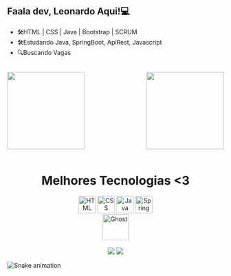 ## Faala dev, Leonardo Aqui!💻
- 🛠HTML | CSS | Java | Bootstrap | SCRUM 
- 🛠Estudando Java, SpringBoot, ApiRest, Javascript
- 🔍Buscando Vagas
<br>
<div>
  <img height="180em" src="https://github-readme-stats.vercel.app/api?username=leozin-del&show_icons=true&theme=great-gatsby&include_all_commits=true&count_private=true"/>
  <img align="right" height="180em" src="https://github-readme-stats.vercel.app/api/top-langs/?username=leozin-del&layout=compact&langs_count=16&theme=great-gatsby"/>
</div>
<br>

<div align="center">
   <h1 align="center">Melhores Tecnologias <3</h1>
	<img width="40" src="https://user-images.githubusercontent.com/25181517/192158954-f88b5814-d510-4564-b285-dff7d6400dad.png" alt="HTML" title="HTML"/>
	<img width="40" src="https://user-images.githubusercontent.com/25181517/183898674-75a4a1b1-f960-4ea9-abcb-637170a00a75.png" alt="CSS" title="CSS"/>
	<img width="40" src="https://user-images.githubusercontent.com/25181517/117201156-9a724800-adec-11eb-9a9d-3cd0f67da4bc.png" alt="Java" title="Java"/>
	<img width="40" src="https://user-images.githubusercontent.com/25181517/183891303-41f257f8-6b3d-487c-aa56-c497b880d0fb.png" alt="Spring Boot" title="Spring Boot"/>
	
</div>

<div align="center">
	<img src="https://raw.githubusercontent.com/Tarikul-Islam-Anik/Animated-Fluent-Emojis/master/Emojis/Smilies/Ghost.png" alt="Ghost" width="60" height="60" />
</div>

<br>
<div align="center"> 
  <a align="center"href = "mailto:leonardopaulingrillo@gmail.com"><img src="https://img.shields.io/badge/-Gmail-%23333?style=for-the-badge&logo=gmail&logoColor=white" target="_blank"></a>
  <a  href="https://www.linkedin.com/in/leonardo-pgrillo/" target="_blank"><img src="https://img.shields.io/badge/-LinkedIn-%230077B5?style=for-the-badge&logo=linkedin&logoColor=white" target="_blank" ></a> 
</div>
  
![Snake animation](https://github.com/LuigiGF/LuigiGF/blob/output/github-contribution-grid-snake.svg)


    
